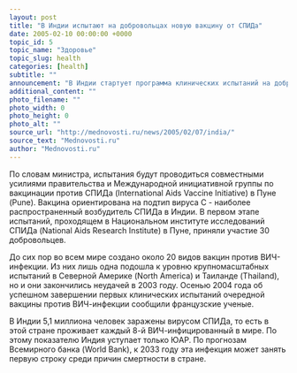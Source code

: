 ```yaml
---
layout: post
title: "В Индии испытают на добровольцах новую вакцину от СПИДа"
date: 2005-02-10 00:00:00 +0000
topic_id: 5
topic_name: "Здоровье"
topic_slug: health
categories: [health]
subtitle: ""
announcement: "В Индии стартует программа клинических испытаний на добровольцах новой вакцины против ВИЧ-инфекции, пишет Independent Online. Об этом сообщил министр здравоохранения страны Анбумани Рамадосс (Anbumani Ramadoss)."
additional_content: ""
photo_filename: ""
photo_width: 0
photo_height: 0
photo_alt: ""
source_url: "http://mednovosti.ru/news/2005/02/07/india/"
source_text: "Mednovosti.ru"
author: "Mednovosti.ru"
---
```

По словам министра, испытания будут проводиться совместными усилиями правительства и Международной инициативной группы по вакцинации против СПИДа (International Aids Vaccine Initiative) в Пуне (Pune). Вакцина ориентирована на подтип вируса С - наиболее распространенный возбудитель СПИДа в Индии. В первом этапе испытаний, проходящем в Национальном институте исследований СПИДа (National Aids Research Institute) в Пуне, приняли участие 30 добровольцев.

До сих пор во всем мире создано около 20 видов вакцин против ВИЧ-инфекции. Из них лишь одна подошла к уровню крупномасштабных испытаний в Северной Америке (North America) и Таиланде (Thailand), но и они закончились неудачей в 2003 году. Осенью 2004 года об успешном завершении первых клинических испытаний очередной вакцины против ВИЧ-инфекции сообщили французские ученые.

В Индии 5,1 миллиона человек заражены вирусом СПИДа, то есть в этой стране проживает каждый 8-й ВИЧ-инфицированный в мире. По этому показателю Индия уступает только ЮАР. По прогнозам Всемирного банка (World Bank), к 2033 году эта инфекция может занять первую строку среди причин смертности в стране.

